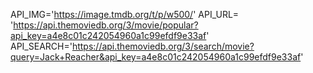 API_IMG='https://image.tmdb.org/t/p/w500/'
API_URL= 'https://api.themoviedb.org/3/movie/popular?api_key=a4e8c01c242054960a1c99efdf9e33af'
API_SEARCH='https://api.themoviedb.org/3/search/movie?query=Jack+Reacher&api_key=a4e8c01c242054960a1c99efdf9e33af'     
